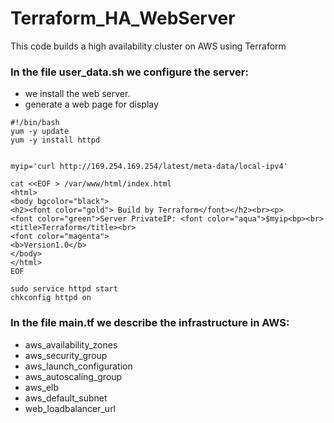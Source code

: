 # Terraform_HA_WebServer
This code builds a high availability cluster on AWS using Terraform

### In the file user_data.sh we configure the server:
* we install the web server.
* generate a web page for display
````
#!/bin/bash
yum -y update
yum -y install httpd


myip='curl http://169.254.169.254/latest/meta-data/local-ipv4'

cat <<EOF > /var/www/html/index.html
<html>
<body bgcolor="black">
<h2><font color="gold"> Build by Terraform</font></h2><br><p>
<font color="green">Server PrivateIP: <font color="aqua">$myip<bp><br>
<title>Terraform</title><br>
<font color="magenta">
<b>Version1.0</b>
</body>
</html>
EOF

sudo service httpd start
chkconfig httpd on
````

### In the file main.tf we describe the infrastructure in AWS:
* aws_availability_zones
* aws_security_group
* aws_launch_configuration
* aws_autoscaling_group
* aws_elb
* aws_default_subnet
* web_loadbalancer_url
